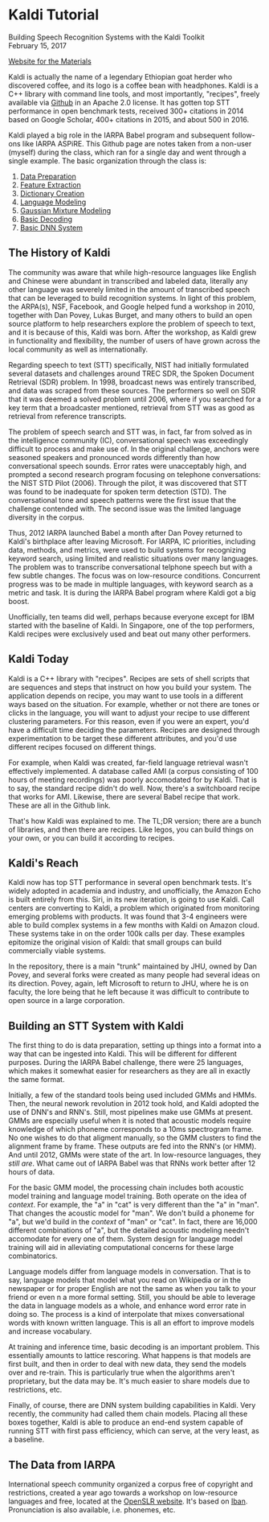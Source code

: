 # Kaldi Tutorial
Building Speech Recognition Systems with the Kaldi Toolkit  
February 15, 2017  

[Website for the Materials](http://kaldi-asr.org/ibt.html)

Kaldi is actually the name of a legendary Ethiopian goat herder who discovered coffee, and its logo is a coffee bean with headphones. Kaldi is a C++ library with command line tools, and most importantly, "recipes", freely available via [Github](https://github.com/kaldi-asr/kaldi) in an Apache 2.0 license. It has gotten top STT performance in open benchmark tests, received 300+ citations in 2014 based on Google Scholar, 400+ citations in 2015, and about 500 in 2016.

Kaldi played a big role in the IARPA Babel program and subsequent follow-ons like IARPA ASPiRE. This Github page are notes taken from a non-user (myself) during the class, which ran for a single day and went through a single example. The basic organization through the class is:

1. [Data Preparation](chapters/dataprep.md)
2. [Feature Extraction](chapters/featureX.md)
3. [Dictionary Creation](chapters/dictionary.md)
4. [Language Modeling](chapters/language-model.md)
5. [Gaussian Mixture Modeling](chapters/gaussian-mixtures.md)
6. [Basic Decoding](chapters/decoding.md)
7. [Basic DNN System](chapters/dnn.md)

## The History of Kaldi

The community was aware that while high-resource languages like English and Chinese were abundant in transcribed and labeled data, literally any other language was severely limited in the amount of transcribed speech that can be leveraged to build recognition systems. In light of this problem, the ARPA(s), NSF, Facebook, and Google helped fund a workshop in 2010, together with Dan Povey, Lukas Burget, and many others to build an open source platform to help researchers explore the problem of speech to text, and it is because of this, Kaldi was born. After the workshop, as Kaldi grew in functionality and flexibility, the number of users of have grown across the local community as well as internationally.

Regarding speech to text (STT) specifically, NIST had initially formulated several datasets and challenges around TREC SDR, the Spoken Document Retrieval (SDR) problem. In 1998, broadcast news was entirely transcribed, and data was scraped from these sources. The performers so well on SDR that it was deemed a solved problem until 2006, where if you searched for a key term that a broadcaster mentioned, retrieval from STT was as good as retrieval from reference transcripts. 

The problem of speech search and STT was, in fact, far from solved as in the intelligence community (IC), conversational speech was exceedingly difficult to process and make use of. In the original challenge, anchors were seasoned speakers and pronounced words differently than how conversational speech sounds. Error rates were unacceptably high, and prompted a second research program focusing on telephone conversations: the NIST STD Pilot (2006). Through the pilot, it was discovered that STT was found to be inadequate for spoken term detection (STD). The conversational tone and speech patterns were the first issue that the challenge contended with. The second issue was the limited language diversity in the corpus. 

Thus, 2012 IARPA launched Babel a month after Dan Povey returned to Kaldi's birthplace after leaving Microsoft. For IARPA, IC priorities, including data, methods, and metrics, were used to build systems for recognizing keyword search, using limited and realistic situations over many languages. The problem was to transcribe conversational telphone speech but with a few subtle changes. The focus was on low-resource conditions. Concurrent progress was to be made in multiple languages, with keyword search as a metric and task. It is during the IARPA Babel program where Kaldi got a big boost.

Unofficially, ten teams did well, perhaps because everyone except for IBM started with the baseline of Kaldi. In Singapore, one of the top performers, Kaldi recipes were exclusively used and beat out many other performers.


## Kaldi Today

Kaldi is a C++ library with "recipes". Recipes are sets of shell scripts that are sequences and steps that instruct on how you build your system. The application depends on recipe, you may want to use tools in a different ways based on the situation. For example, whether or not there are tones or clicks in the language, you will want to adjust your recipe to use different clustering parameters. For this reason, even if you were an expert, you'd have a difficult time deciding the parameters. Recipes are designed through experimentation to be target these different attributes, and you'd use different recipes focused on different things.

For example, when Kaldi was created, far-field language retrieval wasn't effectively implemented. A database called AMI (a corpus consisting of 100 hours of meeting recordings) was poorly accomodated for by Kaldi. That is to say, the standard recipe didn't do well. Now, there's a switchboard recipe that works for AMI. Likewise, there are several Babel recipe that work. These are all in the Github link. 

That's how Kaldi was explained to me. The TL;DR version; there are a bunch of libraries, and then there are recipes. Like legos, you can build things on your own, or you can build it according to recipes.

## Kaldi's Reach

Kaldi now has top STT performance in several open benchmark tests. It's widely adopted in academia and industry, and unofficially, the Amazon Echo is built entirely from this. Siri, in its new iteration, is going to use Kaldi. Call centers are converting to Kaldi, a problem which originated from monitoring emerging problems with products. It was found that 3-4 engineers were able to build complex systems in a few months with Kaldi on Amazon cloud. These systems take in on the order 100k calls per day. These examples epitomize the original vision of Kaldi: that small groups can build commercially viable systems.

In the repository, there is a main "trunk" maintained by JHU, owned by Dan Povey, and several forks were created as many people had several ideas on its direction. Povey, again, left Microsoft to return to JHU, where he is on faculty, the lore being that he left because it was difficult to contribute to open source in a large corporation.

## Building an STT System with Kaldi

The first thing to do is data preparation, setting up things into a format into a way that can be ingested into Kaldi. This will be different for different purposes. During the IARPA Babel challenge, there were 25 languages, which makes it somewhat easier for researchers as they are all in exactly the same format.

Initially, a few of the standard tools being used included GMMs and HMMs. Then, the neural nework revolution in 2012 took hold, and Kaldi adopted the use of DNN's and RNN's. Still, most pipelines make use GMMs at present. GMMs are especially useful when it is noted that acoustic models require knowledge of which phoneme corresponds to a 10ms spectrogram frame. No one wishes to do that aligment manually, so the GMM clusters to find the alignment frame by frame. These outputs are fed into the RNN's (or HMM). And until 2012, GMMs were state of the art. In low-resource languages, they *still are*. What came out of IARPA Babel was that RNNs work better after 12 hours of data. 

For the basic GMM model, the processing chain includes both acoustic model training and language model training. Both operate on the idea of *context*. For example, the "a" in "cat" is very different than the "a" in "man". That changes the acoustic model for "man". We don't build a phoneme for "a", but we'd build in the *context* of "man" or "cat". In fact, there are 16,000 different combinations of "a", but the detailed acoustic modeling needn't accomodate for every one of them. System design for language model training will aid in alleviating computational concerns for these large combinatorics. 

Language models differ from language models in conversation. That is to say, language models that model what you read on Wikipedia or in the newspaper or for proper English are not the same as when you talk to your friend or even n a more formal setting. Still, you should be able to leverage the data in language models as a whole, and enhance word error rate in doing so. The process is a kind of interpolate that mixes conversational words with known written language. This is all an effort to improve models and increase vocabulary.

At training and inference time, basic decoding is an important problem. This essentially amounts to lattice rescoring. What happens is that models are first built, and then in order to deal with new data, they send the models over and re-train. This is particularly true when the algorithms aren't proprietary, but the data may be. It's much easier to share models due to restrictions, etc. 

Finally, of course, there are DNN system building capabilities in Kaldi. Very recently, the community had called them chain models. Placing all these boxes together, Kaldi is able to produce an end-end system capable of running STT with first pass efficiency, which can serve, at the very least, as a baseline.

## The Data from IARPA

International speech community organized a corpus free of copyright and restrictions, created a year ago towards a workshop on low-resource languages and free, located at the [OpenSLR website](http://www.openslr.org/24/). It's based on [Iban](https://en.wikipedia.org/wiki/Iban_language). Pronunciation is also available, i.e. phonemes, etc.



